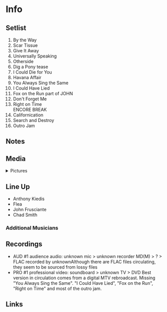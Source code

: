 # Info

## Setlist

1. By the Way
2. Scar Tissue
3. Give It Away
4. Universally Speaking
5. Otherside
6. Dig a Pony tease
7. I Could Die for You
8. Havana Affair
9. You Always Sing the Same
10. I Could Have Lied
11. Fox on the Run part of JOHN
12. Don't Forget Me
13. Right on Time
<br> ENCORE BREAK
14. Californication
15. Search and Destroy
16. Outro Jam

## Notes

## Media 

<details>
  <summary>Pictures</summary>
  <!--<img alt="Setlist" title="Setlist" src="_.jpg" height="200" />
  <img alt="Ticket" title="Ticket" src="_.jpg" height="200" />
  <img alt="Flyer" title="Flyer" src="_.jpg" height="200" />
  <img alt="Clipping" title="Clipping" src="_.jpg" height="200" />-->
</details>

## Line Up

* Anthony Kiedis
* Flea
* John Frusciante
* Chad Smith

### Additional Musicians

## Recordings

* AUD #1 audience audio: unknown mic > unknown recorder MD(M) > ? > FLAC recorded by unknownAlthough there are FLAC files circulating, they seem to be sourced from lossy files
* PRO #1 professional video: soundboard > unknown TV > DVD Best version in circulation comes from a digital MTV rebroadcast. Missing "You Always Sing the Same". "I Could Have Lied", "Fox on the Run", "Right on Time" and most of the outro jam.

## Links